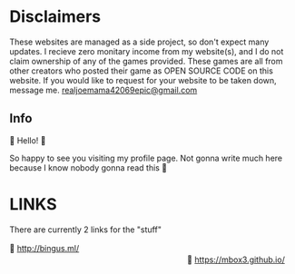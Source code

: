 # Disclaimers

These websites are managed as a side project, so don't expect many updates. I recieve zero monitary income from my website(s), and I do not claim ownership of any of the games provided. These games are all from other creators who posted their game as OPEN SOURCE CODE on this website. If you would like to request for your website to be taken down, message me. realjoemama42069epic@gmail.com

## Info

👋 Hello! 👋

So happy to see you visiting my profile page. Not gonna write much here because I know nobody gonna read this 🤣

# LINKS

There are currently 2 links for the "stuff"

🔗 http://bingus.ml/ ㅤㅤㅤㅤㅤㅤㅤㅤㅤㅤㅤㅤㅤㅤㅤㅤㅤㅤㅤㅤㅤㅤㅤㅤㅤㅤㅤㅤㅤㅤㅤㅤㅤㅤㅤㅤㅤㅤㅤㅤㅤㅤㅤㅤㅤㅤㅤㅤㅤㅤㅤㅤㅤ
🔗 https://mbox3.github.io/
